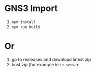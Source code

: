# GNS3 Import

1. `npm install`
2. `npm run build`

# Or

1. go to realeases and download latest zip
2. host zip (for example `http-server`
